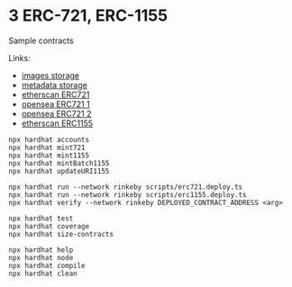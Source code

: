 # 3 ERC-721, ERC-1155
Sample contracts

Links:
- [images storage](https://bafybeibvvwa2epl6ndnnvjhbrkx7evo4pxmuijnwst4jagotni7obsfsey.ipfs.nftstorage.link/images)
- [metadata storage](https://bafybeigbjiopxipuzpj72lvbcrj7pbgezs4pmty2fpljgfhz65im6whlly.ipfs.nftstorage.link/metadata)
- [etherscan ERC721](https://rinkeby.etherscan.io/address/0x680AD8A84881B332d458E1Dd626B0aEd06158E3b)
- [opensea ERC721 1](https://testnets.opensea.io/assets/0x680ad8a84881b332d458e1dd626b0aed06158e3b/1)
- [opensea ERC721 2](https://testnets.opensea.io/assets/0x680ad8a84881b332d458e1dd626b0aed06158e3b/2)
- [etherscan ERC1155](https://rinkeby.etherscan.io/address/0xbdb6e71e05a4829feee5e73096744251c0afebc8)


```shell
npx hardhat accounts
npx hardhat mint721
npx hardhat mint1155
npx hardhat mintBatch1155
npx hardhat updateURI1155

npx hardhat run --network rinkeby scripts/erc721.deploy.ts
npx hardhat run --network rinkeby scripts/erc1155.deploy.ts
npx hardhat verify --network rinkeby DEPLOYED_CONTRACT_ADDRESS <arg>

npx hardhat test
npx hardhat coverage
npx hardhat size-contracts

npx hardhat help
npx hardhat node
npx hardhat compile
npx hardhat clean
```
